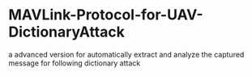 # MAVLink-Protocol-for-UAV-DictionaryAttack
a advanced version for automatically extract and analyze the captured message for following dictionary attack 
